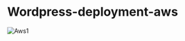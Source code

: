 # Wordpress-deployment-aws

![Aws1](https://user-images.githubusercontent.com/73389238/170218369-dd2d3e6c-d3b8-4b65-a0e3-692cdde7f15d.png)
